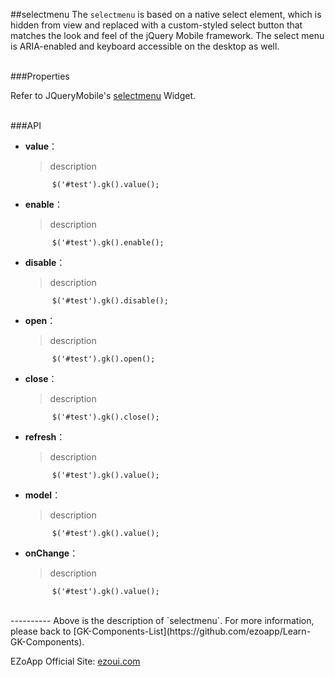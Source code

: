 ##selectmenu
The `selectmenu` is based on a native select element, which is hidden from view and replaced with a custom-styled select button that matches the look and feel of the jQuery Mobile framework. The select menu is ARIA-enabled and keyboard accessible on the desktop as well.  

<br/>
###Properties

Refer to JQueryMobile's [selectmenu](http://api.jquerymobile.com/selectmenu/) Widget.

<br/>
###API

- **value**：  
  	> description

			$('#test').gk().value();

- **enable**：  
  	> description

			$('#test').gk().enable();

- **disable**：  
  	> description

			$('#test').gk().disable();

- **open**：  
  	> description

			$('#test').gk().open();

- **close**：  
  	> description

			$('#test').gk().close();

- **refresh**：  
  	> description

			$('#test').gk().value();


- **model**：  
  	> description

			$('#test').gk().value();


- **onChange**：  
  	> description

			$('#test').gk().value();


<br/>
----------
Above is the description of `selectmenu`. For more information, please back to [GK-Components-List](https://github.com/ezoapp/Learn-GK-Components).

EZoApp Official Site: [ezoui.com](http://ezoui.com/)




